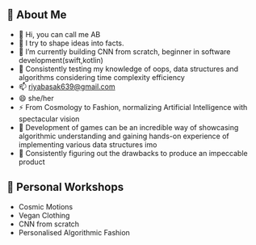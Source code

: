 
## 🐝 About Me
- 👋 Hi, you can call me AB 
- 👀 I try to shape ideas into facts. 
- 🌱 I’m currently building CNN from scratch, beginner in software development(swift,kotlin)
- 🦚 Consistently testing my knowledge of oops, data structures and algorithms considering time complexity efficiency
- 📫 riyabasak639@gmail.com 
- 😄 she/her
- ⚡ From Cosmology to Fashion, normalizing Artificial Intelligence with spectacular vision 
- 🪸 Development of games can be an incredible way of showcasing algorithmic understanding and gaining hands-on experience of implementing various data structures imo
- 🪷 Consistently figuring out the drawbacks to produce an impeccable product

## 🔨 Personal Workshops

- Cosmic Motions 
- Vegan Clothing 
- CNN from scratch 
- Personalised Algorithmic Fashion  
      
